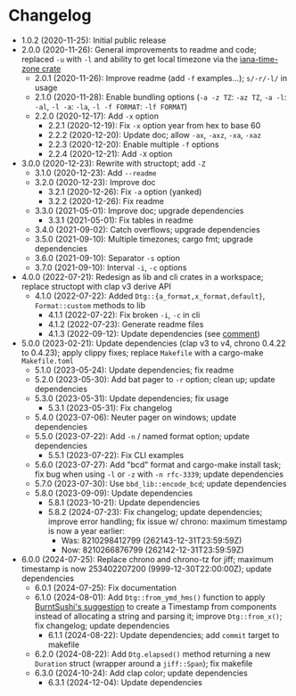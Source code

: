 # Changelog

* 1.0.2 (2020-11-25): Initial public release
* 2.0.0 (2020-11-26): General improvements to readme and code; replaced `-u` with `-l` and ability
  to get local timezone via the [iana-time-zone crate](https://crates.io/crates/iana-time-zone)
    * 2.0.1 (2020-11-26): Improve readme (add `-f` examples...); `s/-r/-l/` in usage
    * 2.1.0 (2020-11-28): Enable bundling options (`-a -z TZ`: `-az TZ`, `-a -l`: `-al`, `-l -a`:
      `-la`, `-l -f FORMAT`: `-lf FORMAT`)
    * 2.2.0 (2020-12-17): Add `-x` option
        * 2.2.1 (2020-12-19): Fix `-x` option year from hex to base 60
        * 2.2.2 (2020-12-20): Update doc; allow `-ax`, `-axz`, `-xa`, `-xaz`
        * 2.2.3 (2020-12-20): Enable multiple `-f` options
        * 2.2.4 (2020-12-21): Add `-X` option
* 3.0.0 (2020-12-23): Rewrite with structopt; add `-Z`
    * 3.1.0 (2020-12-23): Add `--readme`
    * 3.2.0 (2020-12-23): Improve doc
        * 3.2.1 (2020-12-26): Fix `-a` option (yanked)
        * 3.2.2 (2020-12-26): Fix readme
    * 3.3.0 (2021-05-01): Improve doc; upgrade dependencies
        * 3.3.1 (2021-05-01): Fix tables in readme
    * 3.4.0 (2021-09-02): Catch overflows; upgrade dependencies
    * 3.5.0 (2021-09-10): Multiple timezones; cargo fmt; upgrade dependencies
    * 3.6.0 (2021-09-10): Separator `-s` option
    * 3.7.0 (2021-09-10): Interval `-i`, `-c` options
* 4.0.0 (2022-07-21): Redesign as lib and cli crates in a workspace; replace structopt with clap v3
  derive API
    * 4.1.0 (2022-07-22): Added `Dtg::{a_format,x_format,default}`, `Format::custom` methods to lib
        * 4.1.1 (2022-07-22): Fix broken `-i`, `-c` in cli
        * 4.1.2 (2022-07-23): Generate readme files
        * 4.1.3 (2022-09-12): Update dependencies (see
          [comment](https://github.com/chronotope/chrono/issues/602#issuecomment-1242149249))
* 5.0.0 (2023-02-21): Update dependencies (clap v3 to v4, chrono 0.4.22 to 0.4.23); apply clippy fixes; replace
  `Makefile` with a cargo-make `Makefile.toml`
    * 5.1.0 (2023-05-24): Update dependencies; fix readme
    * 5.2.0 (2023-05-30): Add bat pager to `-r` option; clean up; update dependencies
    * 5.3.0 (2023-05-31): Update dependencies; fix usage
        * 5.3.1 (2023-05-31): Fix changelog
    * 5.4.0 (2023-07-06): Neuter pager on windows; update dependencies
    * 5.5.0 (2023-07-22): Add `-n` / named format option; update dependencies
        * 5.5.1 (2023-07-22): Fix CLI examples
    * 5.6.0 (2023-07-27): Add "bcd" format and cargo-make install task; fix bug when using `-l` or `-z` with
      `-n rfc-3339`; update dependencies
    * 5.7.0 (2023-07-30): Use `bbd_lib::encode_bcd`; update dependencies
    * 5.8.0 (2023-09-09): Update dependencies
        * 5.8.1 (2023-10-21): Update dependencies
        * 5.8.2 (2024-07-23): Fix changelog; update dependencies; improve error handling; fix issue
          w/ chrono: maximum timestamp is now a year earlier:
            * Was: 8210298412799 (262143-12-31T23:59:59Z)
            * Now: 8210266876799 (262142-12-31T23:59:59Z)
* 6.0.0 (2024-07-25): Replace chrono and chrono-tz for jiff; maximum timestamp is now 253402207200
  (9999-12-30T22:00:00Z); update dependencies
    * 6.0.1 (2024-07-25): Fix documentation
    * 6.1.0 (2024-08-01): Add `Dtg::from_ymd_hms()` function to apply [BurntSushi's suggestion](https://github.com/BurntSushi/jiff/discussions/43#discussioncomment-10160135) to create a Timestamp from components instead of allocating a string and parsing it; improve `Dtg::from_x()`; fix changelog; update dependencies
        * 6.1.1 (2024-08-22): Update dependencies; add `commit` target to makefile
    * 6.2.0 (2024-08-22): Add `Dtg.elapsed()` method returning a new `Duration` struct (wrapper around a `jiff::Span`); fix makefile
    * 6.3.0 (2024-10-24): Add clap color; update dependencies
        * 6.3.1 (2024-12-04): Update dependencies

